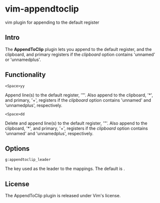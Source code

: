 # vim-appendtoclip
vim plugin for appending to the default register

## Intro

The **AppendToClip** plugin lets you append to the default register, and the
clipboard, and primary registers if the *clipboard* option contains 'unnamed'
or 'unnamedplus'.

## Functionality

```vim
<Space>yy
```
Append line(s) to the default register, '"'. Also append to the clipboard,
'\*', and primary, '+', registers if the *clipboard* option contains 'unnamed'
and 'unnamedplus', respectively.

```vim
<Space>dd
```
Delete and append line(s) to the default register, '"'. Also append to the
clipboard, '\*', and primary, '+', registers if the *clipboard* option contains
'unnamed' and 'unnamedplus', respectively.

## Options

```vim
g:appendtoclip_leader
```
The key used as the leader to the mappings. The default is *<Space>*.

## License
The AppendToClip plugin is released under Vim's license.

